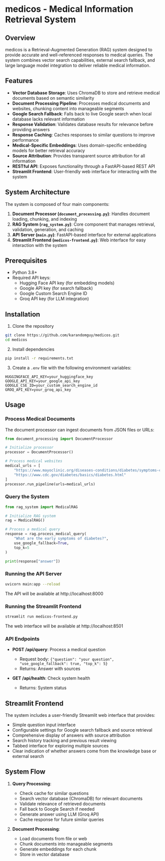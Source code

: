# medicos - Medical Information Retrieval System

## Overview

medicos is a Retrieval-Augmented Generation (RAG) system designed to provide accurate and well-referenced responses to medical queries. The system combines vector search capabilities, external search fallback, and large language model integration to deliver reliable medical information.

## Features

- **Vector Database Storage**: Uses ChromaDB to store and retrieve medical documents based on semantic similarity
- **Document Processing Pipeline**: Processes medical documents and websites, chunking content into manageable segments
- **Google Search Fallback**: Falls back to live Google search when local database lacks relevant information
- **Response Validation**: Validates database results for relevance before providing answers
- **Response Caching**: Caches responses to similar questions to improve performance
- **Medical-Specific Embeddings**: Uses domain-specific embedding models for better retrieval accuracy
- **Source Attribution**: Provides transparent source attribution for all information
- **RESTful API**: Exposes functionality through a FastAPI-based REST API
- **Streamlit Frontend**: User-friendly web interface for interacting with the system

## System Architecture

The system is composed of four main components:

1. **Document Processor (`document_processing.py`)**: Handles document loading, chunking, and indexing
2. **RAG System (`rag_system.py`)**: Core component that manages retrieval, validation, generation, and caching
3. **API Server (`main.py`)**: FastAPI-based interface for external applications
4. **Streamlit Frontend (`medicos-frontend.py`)**: Web interface for easy interaction with the system

## Prerequisites

- Python 3.8+
- Required API keys:
  - Hugging Face API key (for embedding models)
  - Google API key (for search fallback)
  - Google Custom Search Engine ID
  - Groq API key (for LLM integration)

## Installation

1. Clone the repository
```bash
git clone https://github.com/karandomguy/medicos.git
cd medicos
```

2. Install dependencies
```bash
pip install -r requirements.txt
```

3. Create a `.env` file with the following environment variables:
```
HUGGINGFACE_API_KEY=your_huggingface_key
GOOGLE_API_KEY=your_google_api_key
GOOGLE_CSE_ID=your_custom_search_engine_id
GROQ_API_KEY=your_groq_api_key
```

## Usage

### Process Medical Documents

The document processor can ingest documents from JSON files or URLs:

```python
from document_processing import DocumentProcessor

# Initialize processor
processor = DocumentProcessor()

# Process medical websites
medical_urls = [
    "https://www.mayoclinic.org/diseases-conditions/diabetes/symptoms-causes/syc-20371444",
    "https://www.cdc.gov/diabetes/basics/diabetes.html"
]
processor.run_pipeline(urls=medical_urls)
```

### Query the System

```python
from rag_system import MedicalRAG

# Initialize RAG system
rag = MedicalRAG()

# Process a medical query
response = rag.process_medical_query(
    "What are the early symptoms of diabetes?",
    use_google_fallback=True,
    top_k=5
)

print(response["answer"])
```

### Running the API Server

```bash
uvicorn main:app --reload
```

The API will be available at http://localhost:8000

### Running the Streamlit Frontend

```bash
streamlit run medicos-frontend.py
```

The web interface will be available at http://localhost:8501

### API Endpoints

- **POST /api/query**: Process a medical question
  - Request body: `{"question": "your question", "use_google_fallback": true, "top_k": 5}`
  - Returns: Answer with sources

- **GET /api/health**: Check system health
  - Returns: System status

## Streamlit Frontend

The system includes a user-friendly Streamlit web interface that provides:

- Simple question input interface
- Configurable settings for Google search fallback and source retrieval
- Comprehensive display of answers with source attribution
- Search history tracking and previous result viewing
- Tabbed interface for exploring multiple sources
- Clear indication of whether answers come from the knowledge base or external search

## System Flow

1. **Query Processing**:
   - Check cache for similar questions
   - Search vector database (ChromaDB) for relevant documents
   - Validate relevance of retrieved documents
   - Fall back to Google Search if needed
   - Generate answer using LLM (Groq API)
   - Cache response for future similar queries

2. **Document Processing**:
   - Load documents from file or web
   - Chunk documents into manageable segments
   - Generate embeddings for each chunk
   - Store in vector database
